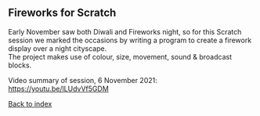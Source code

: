 
## Fireworks for Scratch

Early November saw both Diwali and Fireworks night, so for this Scratch session we marked the occasions by writing a program to create a firework display over a night cityscape.   
The project makes use of colour, size, movement, sound & broadcast blocks.

Video summary of session, 6 November 2021: https://youtu.be/lLUdvVf5GDM

[Back to index](README.md)
